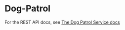 # Dog-Patrol

For the REST API docs, see [The Dog Patrol Service docs](https://g4eve.github.io/Dog-Patrol)